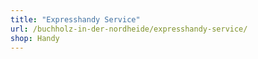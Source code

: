 ```yaml
---
title: "Expresshandy Service"
url: /buchholz-in-der-nordheide/expresshandy-service/
shop: Handy
---
```

